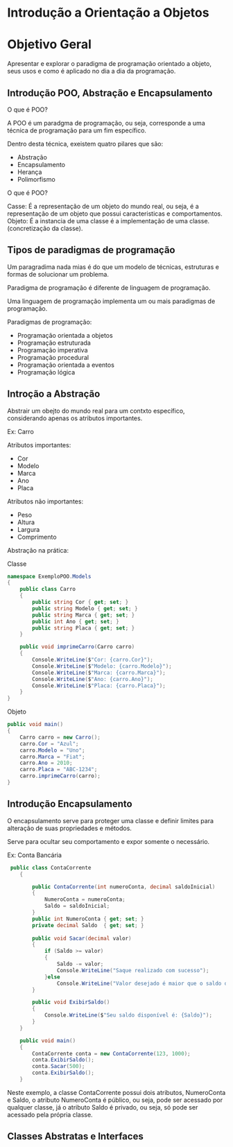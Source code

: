 # Introdução a Orientação a Objetos

# Objetivo Geral

Apresentar e explorar o paradigma de programação orientado a objeto, seus usos e como é aplicado no dia a dia da programação.

## Introdução POO, Abstração e Encapsulamento

O que é POO?

A POO é um paradgma de programação, ou seja, corresponde a uma técnica de programação para um fim específico.

Dentro desta técnica, exeistem quatro pilares que são:

* Abstração
* Encapsulamento
* Herança
* Polimorfismo

O que é POO?

Casse: É a representação de um objeto do mundo real, ou seja, é a representação de um objeto que possui caracteristicas e comportamentos.
Objeto: É a instancia de uma classe é a implementação de uma classe.(concretização da classe).

## Tipos de paradigmas de programação

Um paragradima nada mias é do que um modelo de técnicas, estruturas e formas de solucionar um problema.

Paradigma de programação é diferente de linguagem de programação.

Uma linguagem de programação implementa um ou mais paradigmas de programação.

Paradigmas de programação:
- Programação orientada a objetos
- Programação estruturada
- Programação imperativa
- Programação procedural
- Programação orientada a eventos
- Programação lógica

## Introção a Abstração

Abstrair um obejto do mundo real para um contxto específico, considerando apenas os atributos importantes.

Ex: Carro

Atributos importantes:
- Cor
- Modelo
- Marca
- Ano
- Placa

Atributos não importantes:
- Peso
- Altura
- Largura
- Comprimento

Abstração na prática:

Classe
```csharp
namespace ExemploPOO.Models
{
    public class Carro
    {
        public string Cor { get; set; }
        public string Modelo { get; set; }
        public string Marca { get; set; }
        public int Ano { get; set; }
        public string Placa { get; set; }
    }

    public void imprimeCarro(Carro carro)
    {
        Console.WriteLine($"Cor: {carro.Cor}");
        Console.WriteLine($"Modelo: {carro.Modelo}");
        Console.WriteLine($"Marca: {carro.Marca}");
        Console.WriteLine($"Ano: {carro.Ano}");
        Console.WriteLine($"Placa: {carro.Placa}");
    }
}

```

Objeto
```csharp
public void main()
{
    Carro carro = new Carro();
    carro.Cor = "Azul";
    carro.Modelo = "Uno";
    carro.Marca = "Fiat";
    carro.Ano = 2010;
    carro.Placa = "ABC-1234";
    carro.imprimeCarro(carro);
}
```

## Introdução Encapsulamento

O encapsulamento serve para proteger uma classe e definir limites para alteração de suas propriedades e métodos.

Serve para ocultar seu comportamento e expor somente o necessário.

Ex: Conta Bancária

```csharp
 public class ContaCorrente
    {

        public ContaCorrente(int numeroConta, decimal saldoInicial)
        {
            NumeroConta = numeroConta;
            Saldo = saldoInicial;
        }
        public int NumeroConta { get; set; }
        private decimal Saldo  { get; set; }
    
        public void Sacar(decimal valor)
        {
            if (Saldo >= valor)
            { 
                Saldo -= valor;
                Console.WriteLine("Saque realizado com sucesso");
            }else
                Console.WriteLine("Valor desejado é maior que o saldo disponível");
        }

        public void ExibirSaldo()
        {
            Console.WriteLine($"Seu saldo disponível é: {Saldo}");
        }
    }
```
    
```csharp
    public void main()
    {
        ContaCorrente conta = new ContaCorrente(123, 1000);
        conta.ExibirSaldo();
        conta.Sacar(500);
        conta.ExibirSaldo();
    }
```

Neste exemplo, a classe ContaCorrente possui dois atributos, NumeroConta e Saldo, o atributo NumeroConta é público, ou seja, pode ser acessado por qualquer classe, já o atributo Saldo é privado, ou seja, só pode ser acessado pela própria classe.

## Classes Abstratas e Interfaces
